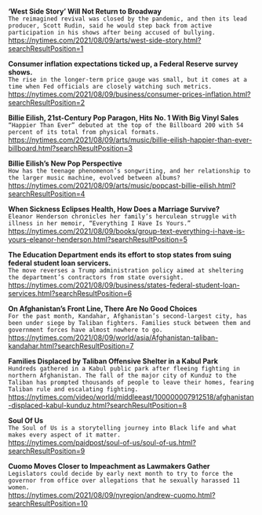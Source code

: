 **‘West Side Story’ Will Not Return to Broadway**\
`The reimagined revival was closed by the pandemic, and then its lead producer, Scott Rudin, said he would step back from active participation in his shows after being accused of bullying.`\
https://nytimes.com/2021/08/09/arts/west-side-story.html?searchResultPosition=1

**Consumer inflation expectations ticked up, a Federal Reserve survey shows.**\
`The rise in the longer-term price gauge was small, but it comes at a time when Fed officials are closely watching such metrics.`\
https://nytimes.com/2021/08/09/business/consumer-prices-inflation.html?searchResultPosition=2

**Billie Eilish, 21st-Century Pop Paragon, Hits No. 1 With Big Vinyl Sales**\
`“Happier Than Ever” debuted at the top of the Billboard 200 with 54 percent of its total from physical formats.`\
https://nytimes.com/2021/08/09/arts/music/billie-eilish-happier-than-ever-billboard.html?searchResultPosition=3

**Billie Eilish’s New Pop Perspective**\
`How has the teenage phenomenon’s songwriting, and her relationship to the larger music machine, evolved between albums?`\
https://nytimes.com/2021/08/09/arts/music/popcast-billie-eilish.html?searchResultPosition=4

**When Sickness Eclipses Health, How Does a Marriage Survive?**\
`Eleanor Henderson chronicles her family’s herculean struggle with illness in her memoir, “Everything I Have Is Yours.”`\
https://nytimes.com/2021/08/09/books/group-text-everything-i-have-is-yours-eleanor-henderson.html?searchResultPosition=5

**The Education Department ends its effort to stop states from suing federal student loan servicers.**\
`The move reverses a Trump administration policy aimed at sheltering the department’s contractors from state oversight.`\
https://nytimes.com/2021/08/09/business/states-federal-student-loan-services.html?searchResultPosition=6

**On Afghanistan’s Front Line, There Are No Good Choices**\
`For the past month, Kandahar, Afghanistan’s second-largest city, has been under siege by Taliban fighters. Families stuck between them and government forces have almost nowhere to go.`\
https://nytimes.com/2021/08/09/world/asia/Afghanistan-taliban-kandahar.html?searchResultPosition=7

**Families Displaced by Taliban Offensive Shelter in a Kabul Park**\
`Hundreds gathered in a Kabul public park after fleeing fighting in northern Afghanistan. The fall of the major city of Kunduz to the Taliban has prompted thousands of people to leave their homes, fearing Taliban rule and escalating fighting.`\
https://nytimes.com/video/world/middleeast/100000007912518/afghanistan-displaced-kabul-kunduz.html?searchResultPosition=8

**Soul Of Us**\
`The Soul of Us is a storytelling journey into Black life and what makes every aspect of it matter.`\
https://nytimes.com/paidpost/soul-of-us/soul-of-us.html?searchResultPosition=9

**Cuomo Moves Closer to Impeachment as Lawmakers Gather**\
`Legislators could decide by early next month to try to force the governor from office over allegations that he sexually harassed 11 women.`\
https://nytimes.com/2021/08/09/nyregion/andrew-cuomo.html?searchResultPosition=10

